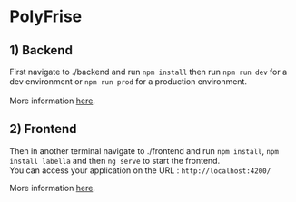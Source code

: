 # PolyFrise

## 1) Backend

First navigate to ./backend and run `npm install` then run `npm run dev` for a dev environment or `npm run prod` for a production environment.
\
\
More information [here](./backend/README.md).
## 2) Frontend

Then in another terminal navigate to ./frontend and run `npm install`, `npm install labella` and then `ng serve` to start the frontend.
\
You can access your application on the URL : `http://localhost:4200/`

More information [here](./frontend/README.md).
